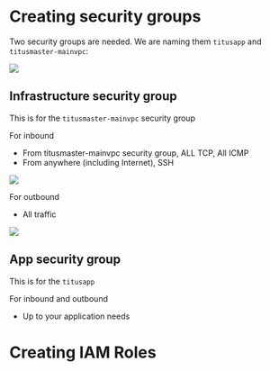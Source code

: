 # Creating security groups

Two security groups are needed. We are naming them `titusapp` and `titusmaster-mainvpc`:

<img src="../../images/secgroups.png" />

## Infrastructure security group

This is for the `titusmaster-mainvpc` security group

For inbound
- From titusmaster-mainvpc security group, ALL TCP, All ICMP
- From anywhere (including Internet), SSH

<img src="../../images/titusmaster-mainvpc-secgroup-inbound.png" />

For outbound
- All traffic

<img src="../../images/titusmaster-mainvpc-secgroup-outbound.png" />

## App security group

This is for the `titusapp` 

For inbound and outbound
- Up to your application needs

# Creating IAM Roles



